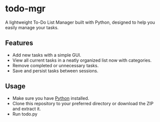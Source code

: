 # todo-mgr

A lightweight To-Do List Manager built with Python, designed to help you easily manage your tasks.

## Features
- Add new tasks with a simple GUI.
- View all current tasks in a neatly organized list now with categories.
- Remove completed or unnecessary tasks.
- Save and persist tasks between sessions.

## Usage
- Make sure you have [Python](https://www.python.org/downloads/) installed.
- Clone this repository to your preferred directory or download the ZIP and extract it.
- Run todo.py
